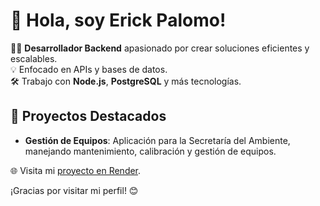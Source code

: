 # 👋 Hola, soy Erick Palomo!

👨‍💻 **Desarrollador Backend** apasionado por crear soluciones eficientes y escalables.  
💡 Enfocado en APIs y bases de datos.  
🛠️ Trabajo con **Node.js**, **PostgreSQL** y más tecnologías.  

## 🌟 Proyectos Destacados
- **Gestión de Equipos**: Aplicación para la Secretaría del Ambiente, manejando mantenimiento, calibración y gestión de equipos.  

🌐 Visita mi [proyecto en Render](https://gestion-equiposarea21.onrender.com).  

¡Gracias por visitar mi perfil! 😊
